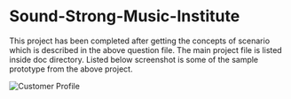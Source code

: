 # Sound-Strong-Music-Institute
This project has been completed after getting the concepts of scenario which is described in the above question file. The main project file is listed inside doc directory. Listed below screenshot is some of the sample prototype from the above project.

![Customer Profile](https://user-images.githubusercontent.com/87683353/126780655-a4cfee74-4ffc-4392-9750-4acdfcfdc67b.png)
